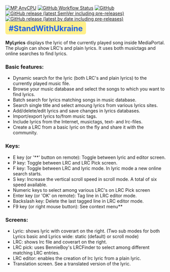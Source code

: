 [![MP AnyCPU](https://img.shields.io/badge/MP-AnyCPU-blue?logo=windows&logoColor=white)](https://github.com/Mediaportal-Plugin-Team/mediaportal-mylyrics/releases)
[![GitHub Workflow Status](https://img.shields.io/github/actions/workflow/status/Mediaportal-Plugin-Team/mediaportal-mylyrics/build.yml?logo=github)](https://github.com/Mediaportal-Plugin-Team/mediaportal-mylyrics/actions)
[![GitHub](https://img.shields.io/github/license/Mediaportal-Plugin-Team/mediaportal-mylyrics?color=blue)](https://github.com/Mediaportal-Plugin-Team/mediaportal-mylyrics/blob/master/LICENSE)
[![GitHub release (latest SemVer including pre-releases)](https://img.shields.io/github/v/release/Mediaportal-Plugin-Team/mediaportal-mylyrics?include_prereleases)](https://github.com/Mediaportal-Plugin-Team/mediaportal-mylyrics/releases)
[![GitHub release (latest by date including pre-releases)](https://img.shields.io/github/downloads-pre/Mediaportal-Plugin-Team/mediaportal-mylyrics/latest/total?label=release@downloads)](https://github.com/Mediaportal-Plugin-Team/mediaportal-mylyrics/releases)
[![StandWithUkraine](https://raw.githubusercontent.com/vshymanskyy/StandWithUkraine/main/badges/StandWithUkraine.svg)](https://github.com/vshymanskyy/StandWithUkraine/blob/main/docs/README.md)

**MyLyrics** displays the lyric of the currently played song inside MediaPortal.
The plugin can show LRC's and plain lyrics. It uses both musictags and online searches to find lyrics.

### Basic features:
- Dynamic search for the lyric (both LRC's and plain lyrics) to the currently played music file.
- Browse your music database and select the songs to which you want to find lyrics.
- Batch search for lyrics matching songs in music database.
- Search single title and select amoung lyrics from various lyrics sites.
- Add/delete/edit lyrics and save changes in lyrics databases.
- Import/export lyrics to/from music tags.
- Include lyrics from the Internet, musictags, text- and lrc-files.
- Create a LRC from a basic lyric on the fly and share it with the community.

### Keys:
- E key (or '**' button on remote): Toggle between lyric and editor screen.
- P key: Toggle between LRC and LRC Pick screen.
- F key: Toggle between LRC and lyric mode. In lyric mode a new online search starts.
- S key: Increase the vertical scroll speed in scroll mode. A total of six speed available.
- Numeric keys to select among various LRC's on LRC Pick screen
- Enter key (or 'OK' on remote): Tag line in LRC editor mode.
- Backslash key: Delete the last tagged line in LRC editor mode.
- F9 key (or right mouse button): See context menu**

### Screens:
- Lyric: shows lyric with coverart on the right.
(Two sub modes for both Lyrics basic and Lyrics wide: static (default) or scroll mode)
- LRC: shows lrc file and coverart on the right.
- LRC pick: uses BennieBoy's LRCFinder to select among different matching LRC entries.
- LRC editor: enables the creation of lrc lyric from a plain lyric.
- Translation screen. See a translated version of the lyric.
